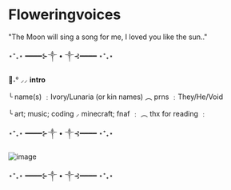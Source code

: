 # Floweringvoices
"The Moon will sing a song for me, I loved you like the sun.."

⋆⁺₊⋆ ━━━━⊱༒︎ • ༒︎⊰━━━━ ⋆⁺₊⋆

🐾˖° ⸝⸝ **intro**

╰ name(s) ﹕Ivory/Lunaria (or kin names)
︵ prns ﹕They/He/Void

╰ art; music; coding ⸝ minecraft; fnaf ﹕
︵ thx for reading ﹕

⋆⁺₊⋆ ━━━━⊱༒︎ • ༒︎⊰━━━━ ⋆⁺₊⋆

![image](https://github.com/user-attachments/assets/efbd9157-a330-4e89-b0d7-5a0eb5cbf785)

⋆⁺₊⋆ ━━━━⊱༒︎ • ༒︎⊰━━━━ ⋆⁺₊⋆
